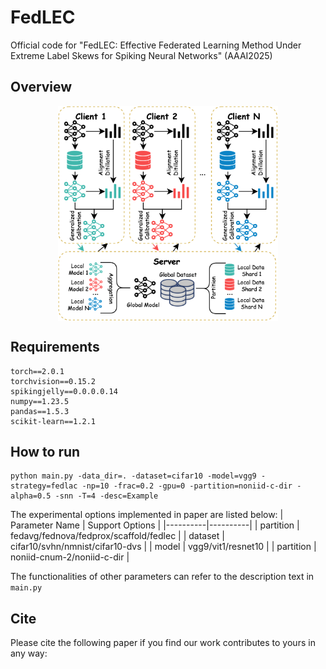 # FedLEC
Official code for "FedLEC: Effective Federated Learning Method Under Extreme Label Skews for Spiking Neural Networks" (AAAI2025)

## Overview
<p align="center">
<img src="./assets/FedLAC.png" align="center" width="70%" style="margin: 0 auto">
</p>

## Requirements

```
torch==2.0.1
torchvision==0.15.2
spikingjelly==0.0.0.0.14
numpy==1.23.5
pandas==1.5.3
scikit-learn==1.2.1
```

## How to run

```
python main.py -data_dir=. -dataset=cifar10 -model=vgg9 -strategy=fedlac -np=10 -frac=0.2 -gpu=0 -partition=noniid-c-dir -alpha=0.5 -snn -T=4 -desc=Example
```

The experimental options implemented in paper are listed below:
| Parameter Name | Support Options |
|----------|----------|
| partition | fedavg/fednova/fedprox/scaffold/fedlec |
| dataset | cifar10/svhn/nmnist/cifar10-dvs |
| model | vgg9/vit1/resnet10 |
| partition | noniid-cnum-2/noniid-c-dir |

The functionalities of other parameters can refer to the description text in `main.py`

## Cite

Please cite the following paper if you find our work contributes to yours in any way:

```

```